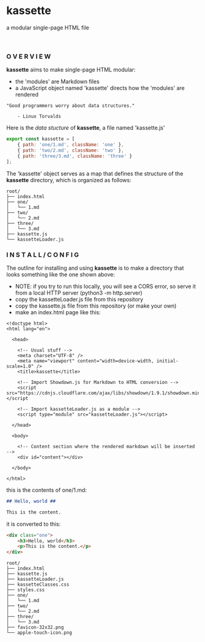 # kassette #
a modular single-page HTML file
<br>
<br>
<br>

### O V E R V I E W ###

<strong>kassette</strong> aims to make single-page HTML modular:

- the 'modules' are Markdown files
- a JavaScript object named 'kassette' directs how the 'modules' are rendered

```
"Good programmers worry about data structures."

    - Linux Torvalds
```

Here is the <em>data stucture</em> of <strong>kassette</strong>, a file named 'kassette.js'

```javascript
export const kassette = [
    { path: 'one/1.md', className: 'one' },
    { path: 'two/2.md', className: 'two' },
    { path: 'three/3.md', className: 'three' }
];
```

The 'kassette' object serves as a map that defines the structure of the <strong>kassette</strong> directory, which is organized as follows:

```
root/
├── index.html
├── one/
│   └── 1.md
├── two/
│   └── 2.md
├── three/
│   └── 3.md
├── kassette.js
└── kassetteLoader.js
```

### I N S T A L L  / C O N F I G  ###

The outline for installing and using <strong>kassette</strong> is to make a directory that looks something like the one shown above:

- NOTE: if you try to run this locally, you will see a CORS error, so serve it from a local HTTP server (python3 -m http.server)
- copy the kassetteLoader.js file from this repository
- copy the kassette.js file from this repository (or make your own)
- make an index.html page like this:

```
<!doctype html>
<html lang="en">
  
  <head>
    
    <!-- Usual stuff -->
    <meta charset="UTF-8" />
    <meta name="viewport" content="width=device-width, initial-scale=1.0" />
    <title>kassette</title>

    <!-- Import Showdown.js for Markdown to HTML conversion -->
    <script src="https://cdnjs.cloudflare.com/ajax/libs/showdown/1.9.1/showdown.min.js"></script

    <!-- Import kassetteLoader.js as a module -->
    <script type="module" src="kassetteLoader.js"></script>
    
  </head>

  <body>

    <!-- Content section where the rendered markdown will be inserted -->
    <div id="content"></div>
    
  </body>

</html>
```









this is the contents of one/1.md:

```markdown
## Hello, world ##

This is the content.
```
it is converted to this:

```HTML
<div class="one">
    <h3>Hello, world</h3>
    <p>This is the content.</p>
</div>
```

```
root/
├── index.html
├── kassette.js
├── kassetteLoader.js
├── kassetteClasses.css
├── styles.css
├── one/
│   └── 1.md
├── two/
│   └── 2.md
├── three/
│   └── 3.md
├── favicon-32x32.png
└── apple-touch-icon.png
```
